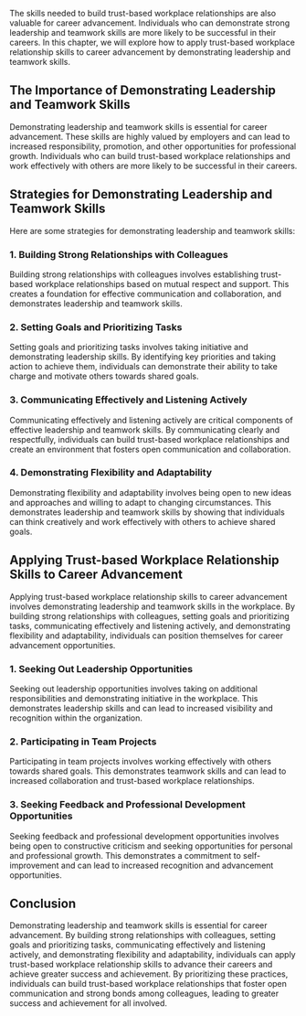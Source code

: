 
The skills needed to build trust-based workplace relationships are also valuable for career advancement. Individuals who can demonstrate strong leadership and teamwork skills are more likely to be successful in their careers. In this chapter, we will explore how to apply trust-based workplace relationship skills to career advancement by demonstrating leadership and teamwork skills.

The Importance of Demonstrating Leadership and Teamwork Skills
--------------------------------------------------------------

Demonstrating leadership and teamwork skills is essential for career advancement. These skills are highly valued by employers and can lead to increased responsibility, promotion, and other opportunities for professional growth. Individuals who can build trust-based workplace relationships and work effectively with others are more likely to be successful in their careers.

Strategies for Demonstrating Leadership and Teamwork Skills
-----------------------------------------------------------

Here are some strategies for demonstrating leadership and teamwork skills:

### 1. Building Strong Relationships with Colleagues

Building strong relationships with colleagues involves establishing trust-based workplace relationships based on mutual respect and support. This creates a foundation for effective communication and collaboration, and demonstrates leadership and teamwork skills.

### 2. Setting Goals and Prioritizing Tasks

Setting goals and prioritizing tasks involves taking initiative and demonstrating leadership skills. By identifying key priorities and taking action to achieve them, individuals can demonstrate their ability to take charge and motivate others towards shared goals.

### 3. Communicating Effectively and Listening Actively

Communicating effectively and listening actively are critical components of effective leadership and teamwork skills. By communicating clearly and respectfully, individuals can build trust-based workplace relationships and create an environment that fosters open communication and collaboration.

### 4. Demonstrating Flexibility and Adaptability

Demonstrating flexibility and adaptability involves being open to new ideas and approaches and willing to adapt to changing circumstances. This demonstrates leadership and teamwork skills by showing that individuals can think creatively and work effectively with others to achieve shared goals.

Applying Trust-based Workplace Relationship Skills to Career Advancement
------------------------------------------------------------------------

Applying trust-based workplace relationship skills to career advancement involves demonstrating leadership and teamwork skills in the workplace. By building strong relationships with colleagues, setting goals and prioritizing tasks, communicating effectively and listening actively, and demonstrating flexibility and adaptability, individuals can position themselves for career advancement opportunities.

### 1. Seeking Out Leadership Opportunities

Seeking out leadership opportunities involves taking on additional responsibilities and demonstrating initiative in the workplace. This demonstrates leadership skills and can lead to increased visibility and recognition within the organization.

### 2. Participating in Team Projects

Participating in team projects involves working effectively with others towards shared goals. This demonstrates teamwork skills and can lead to increased collaboration and trust-based workplace relationships.

### 3. Seeking Feedback and Professional Development Opportunities

Seeking feedback and professional development opportunities involves being open to constructive criticism and seeking opportunities for personal and professional growth. This demonstrates a commitment to self-improvement and can lead to increased recognition and advancement opportunities.

Conclusion
----------

Demonstrating leadership and teamwork skills is essential for career advancement. By building strong relationships with colleagues, setting goals and prioritizing tasks, communicating effectively and listening actively, and demonstrating flexibility and adaptability, individuals can apply trust-based workplace relationship skills to advance their careers and achieve greater success and achievement. By prioritizing these practices, individuals can build trust-based workplace relationships that foster open communication and strong bonds among colleagues, leading to greater success and achievement for all involved.

